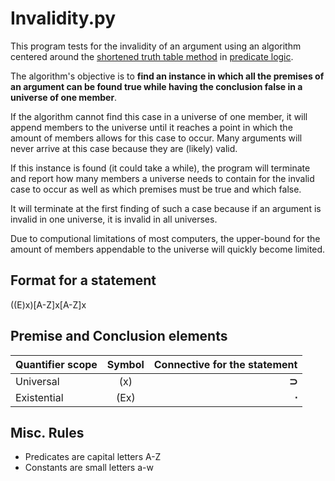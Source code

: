 # Invalidity.py

This program tests for the invalidity of an argument using an algorithm centered around the [shortened truth table method](http://ocw.mit.edu/courses/linguistics-and-philosophy/24-241-logic-i-fall-2005/readings/chp08.pdf) in [predicate logic](http://en.wikipedia.org/wiki/Predicate_logic).

The algorithm's objective is to **find an instance in which all the premises of an 
argument can be found true while having the conclusion false in a universe of one member**.

If the algorithm cannot find this case in a universe of one member, it will append members to the universe until it reaches a point in which the amount of members allows for this case to occur. Many arguments will never arrive at this case because they are (likely) valid.

If this instance is found (it could take a while), the program will terminate and report how many members a universe needs to contain for the invalid case to occur as well as which premises must be true and which false.

It will terminate at the first finding of such a case because if an argument is invalid in one universe, it is invalid in all universes. 

Due to computional limitations of most computers, the upper-bound for the amount of members
appendable to the universe will quickly become limited.

## Format for a statement

((E)x)[A-Z]x[A-Z]x


## Premise and Conclusion elements

| Quantifier scope		| Symbol	| Connective for the statement |	
| ----------------------|:---------:|-----------------------------:|
| Universal				|	(x)		|	**&sup;**				   |
| Existential			|	(Ex)	|	**&sdot;**                 |


## Misc. Rules

* Predicates are capital letters A-Z
* Constants are small letters a-w